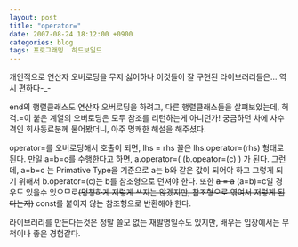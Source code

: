 ```yaml
---
layout: post
title: "operator="
date: 2007-08-24 18:12:00 +0900
categories: blog
tags: 프로그래밍  하드보일드
---
```


개인적으로 연산자 오버로딩을 무지 싫어하나 이것들이 잘 구현된 라이브러리들은... 역시 편하다-_-

end의 행렬클래스도 연산자 오버로딩을 하려고, 다른 행렬클래스들을 살펴보았는데, 허걱.=이 붙은 계열의 오버로딩은 모두 참조를 리턴하는게 아니던가! 궁금하던 차에 사수격인 회사동료분께 물어봤더니, 아주 명쾌한 해설을 해주셨다.

operator=를 오버로딩해서 호출이 되면, lhs = rhs 꼴은 lhs.operator=(rhs) 형태로 된다. 만일 a=b=c를 수행한다고 하면, a.operator=( (b.opeator=(c) ) 가 된다. 그런데, a=b=c 는 Primative Type을 기준으로 a는 b와 같은 값이 되어야 하고 그렇게 되기 위해서 b.operator=(c)는 b를 참조형으로 던져야 한다. 또한 ~~a = a~~  (a=b)=c일 경우도 있을수 있으므로~~(멍청하게 저렇게 쓰지는 않겠지만, 참조형으로 엮여서 저렇게 된다는지)~~ const를 붙이지 않는 참조형으로 반환해야 한다.

라이브러리를 만든다는것은 정말 쓸모 없는 재발명일수도 있지만, 배우는 입장에서는 무척이나 좋은 경험같다.

